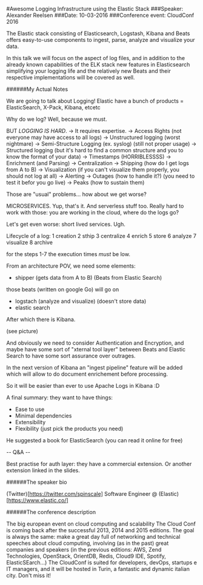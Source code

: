 #Awesome Logging Infrastructure using the Elastic Stack
###Speaker: Alexander Reelsen 
###Date: 10-03-2016
###Conference event: CloudConf 2016

The Elastic stack consisting of Elasticsearch, Logstash, Kibana and Beats offers easy-to-use components to ingest, parse, analyze and visualize your data.

In this talk we will focus on the aspect of log files, and in addition to the already known capabilities of the ELK stack new features in Elasticsearch simplifying your logging life and the relatively new Beats and their respective implementations will be covered as well.

######My Actual Notes

We are going to talk about Logging!
Elastic have a bunch of products = ElasticSearch, X-Pack, Kibana, etcetc

Why do we log?
Well, because we must.

BUT *LOGGING IS HARD*.
-> It requires expertise.
-> Access Rights (not everyone may have access to all logs)
-> Unstructured logging (worst nightmare)
-> Semi-Structure Logging (ex. syslog) (still not proper usage)
-> Structured logging (but it's hard to find a common structure and you to know the format of your data)
-> Timestamps (HORRIBLESSSS)
-> Enrichment (and Parsing)
-> Centralization
-> Shipping (how do I get logs from A to B)
-> Visualization (if you can't visualize them properly, you should not log at all)
-> Alerting 
-> Outages (how to handle it?) (you need to test it befor you go live)
-> Peaks (how to sustain them)

Those are "usual" problems... how about we get worse?

MICROSERVICES. Yup, that's it. 
And serverless stuff too.
Really hard to work with those: you are working in the cloud, where do the logs go?

Let's get even worse: short lived services. Ugh.

Lifecycle of a log:
1 creation
2 sthip
3 centralize
4 enrich
5 store
6 analyze
7 visualize
8 archive

for the steps 1-7 the execution times *must* be low.

From an architecture POV, we need some elements:
- shipper (gets data from A to B) (Beats from Elastic Search)

those beats (written on google Go) will go on

- logstach (analyze and visualize) (doesn't store data)
- elastic search 

After which there is Kibana.

(see picture)

And obviously we need to consider Authentication and Encryption, and maybe have some sort of "xternal tool layer" between Beats and Elastic Search to have some sort assurance over outrages.

In the next version of Kibana an "ingest pipeline" feature will be added which will allow to do document enrichement before processing.

So it will be easier than ever to use Apache Logs in Kibana :D

A final summary: they want to have things:
- Ease to use
- Minimal dependencies
- Extensibility
- Flexibility (just pick the products you need)

He suggested a book for ElasticSearch (you can read it online for free)

-- Q&A --

Best practise for auth layer: they have a commercial extension. Or another extension linked in the slides. 

######The speaker bio

(Twitter)[https://twitter.com/spinscale]
Software Engineer @ (Elastic)[https://www.elastic.co/]

######The conference description

The big european event on cloud computing and scalability
The Cloud Conf is coming back after the successful 2013, 2014 and 2015 editions.
The goal is always the same: make a great day full of networking and technical speeches about cloud computing, involving (as in the past) great companies and speakers (in the previous editions: AWS, Zend Technologies, OpenStack, OrientDB, Redis, Cloud9 IDE, Spotify, ElasticSEarch...)
The CloudConf is suited for developers, devOps, startups e IT managers, and it will be hosted in Turin, a fantastic and dynamic italian city. Don't miss it!